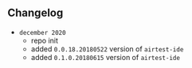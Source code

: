 ## Changelog
* `december 2020`
	* repo init
	* added `0.0.18.20180522` version of `airtest-ide`
	* added `0.1.0.20180615` version of `airtest-ide`
    